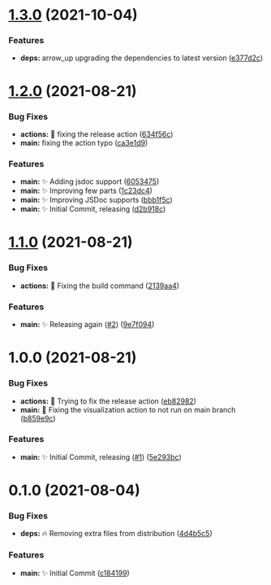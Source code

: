 # [1.3.0](https://github.com/Unbuttun/novels-raw-scraper/compare/v1.2.0...v1.3.0) (2021-10-04)


### Features

* **deps:** arrow_up upgrading the dependencies to latest version ([e377d2c](https://github.com/Unbuttun/novels-raw-scraper/commit/e377d2cacde0464e17b1ea7863d710b4e384ac31))

# [1.2.0](https://github.com/Unbuttun/novels-raw-scraper/compare/v1.1.0...v1.2.0) (2021-08-21)

### Bug Fixes

- **actions:** 🐛 fixing the release action ([634f56c](https://github.com/Unbuttun/novels-raw-scraper/commit/634f56cb43819f84eb16bf135c073d7a48ed39b2))
- **main:** fixing the action typo ([ca3e1d9](https://github.com/Unbuttun/novels-raw-scraper/commit/ca3e1d98f465894f0940eacaa1a78cdab0a141f7))

### Features

- **main:** ✨ Adding jsdoc support ([6053475](https://github.com/Unbuttun/novels-raw-scraper/commit/605347532c963358a82d2389e004ee80482d030b))
- **main:** ✨ Improving few parts ([1c23dc4](https://github.com/Unbuttun/novels-raw-scraper/commit/1c23dc4fd3a638a10ad4f951c0e8f4c3c0b1a831))
- **main:** ✨ Improving JSDoc supports ([bbb1f5c](https://github.com/Unbuttun/novels-raw-scraper/commit/bbb1f5c8f7ef0bef6b730ac801b380aa57ced497))
- **main:** ✨ Initial Commit, releasing ([d2b918c](https://github.com/Unbuttun/novels-raw-scraper/commit/d2b918c175059c09e71f93ef3c8c9c17896c011a))

# [1.1.0](https://github.com/Unbuttun/novels-raw-scraper/compare/v1.0.0...v1.1.0) (2021-08-21)

### Bug Fixes

- **actions:** 🐛 Fixing the build command ([2139aa4](https://github.com/Unbuttun/novels-raw-scraper/commit/2139aa47b19815b3f67b93367f6714d76071ac48))

### Features

- **main:** ✨ Releasing again ([#2](https://github.com/Unbuttun/novels-raw-scraper/issues/2)) ([9e7f094](https://github.com/Unbuttun/novels-raw-scraper/commit/9e7f09435ee4a292e9dc516d5bc0ff99ad714608))

# 1.0.0 (2021-08-21)

### Bug Fixes

- **actions:** 🐛 Trying to fix the release action ([eb82982](https://github.com/Unbuttun/novels-raw-scraper/commit/eb829828b314d42593620197a0efc21e4aa78385))
- **main:** 🐛 Fixing the visualization action to not run on main branch ([b859e9c](https://github.com/Unbuttun/novels-raw-scraper/commit/b859e9c5fb106920ff1417a0c1d7e4cbdfd09496))

### Features

- **main:** ✨ Initial Commit, releasing ([#1](https://github.com/Unbuttun/novels-raw-scraper/issues/1)) ([5e293bc](https://github.com/Unbuttun/novels-raw-scraper/commit/5e293bc1aa3bde9600d7333e7c7225b16cba43c9))

# 0.1.0 (2021-08-04)

### Bug Fixes

- **deps:** 🔥 Removing extra files from distribution ([4d4b5c5](https://github.com/Unbuttun/chinese-numbers-to-arabic/commit/4d4b5c5de072e80dab46718999da9caad234888b))

### Features

- **main:** ✨ Initial Commit ([c184199](https://github.com/Unbuttun/chinese-numbers-to-arabic/commit/c184199dfe2b442d0081dd95cf60f2e03baf1137))
